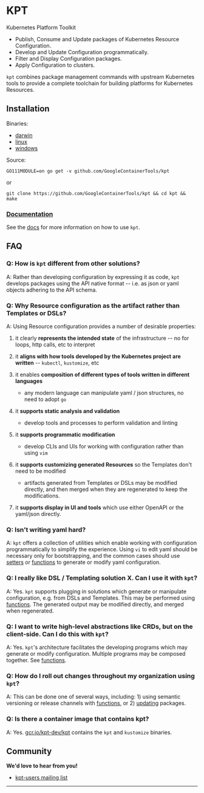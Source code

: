 # KPT

Kubernetes Platform Toolkit

- Publish, Consume and Update packages of Kubernetes Resource Configuration.
- Develop and Update Configuration programmatically.
- Filter and Display Configuration packages.
- Apply Configuration to clusters.

`kpt` combines package management commands with upstream Kubernetes tools to provide a complete
toolchain for building platforms for Kubernetes Resources.

## Installation

Binaries:

- [darwin](https://storage.google.com/kpt-dev/latest/darwin_amd64/kpt)
- [linux](https://storage.google.com/kpt-dev/latest/linux_amd64/kpt)
- [windows](https://storage.google.com/kpt-dev/latest/windows_amd64/kpt.exe)

Source:

    GO111MODULE=on go get -v github.com/GoogleContainerTools/kpt

or

    git clone https://github.com/GoogleContainerTools/kpt && cd kpt && make

### [Documentation](docs/README.md)

See the [docs](docs/README.md) for more information on how to use `kpt`.

## FAQ

### **Q: How is `kpt` different from other solutions?**

A: Rather than developing configuration by expressing it as code, `kpt` develops packages
   using the API native format -- i.e. as json or yaml objects adhering to the API schema.

### **Q: Why Resource configuration as the artifact rather than Templates or DSLs?**  

A: Using Resource configuration provides a number of desirable properties:

  1. it clearly **represents the intended state** of the infrastructure -- no for loops, http calls,
    etc to interpret

  2. it **aligns with how tools developed by the Kubernetes project are written** --
     `kubectl`, `kustomize`, etc

  3. it enables **composition of different types of tools written in different languages**
      * any modern language can manipulate yaml / json structures, no need to adopt `go`

  4. it **supports static analysis and validation**
      * develop tools and processes to perform validation and linting

  5. it **supports programmatic modification**
      * develop CLIs and UIs for working with configuration rather than using `vim`

  6. it **supports customizing generated Resources** so the Templates don't need to be modified
      * artifacts generated from Templates or DSLs may be modified directly, and then merged
        when they are regenerated to keep the modifications.

  7. it **supports display in UI and tools** which use either OpenAPI or the yaml/json directly.

### **Q: Isn't writing yaml hard?**

A: `kpt` offers a collection of utilities which enable working with configuration
   programmatically to simplify the experience.  Using `vi` to edit yaml should be
   necessary only for bootstrapping, and the common cases should use [setters](docs/cfg/set.md)
   or [functions](docs/fn/run.md) to generate or modify yaml configuration.

### **Q: I really like DSL / Templating solution X.  Can I use it with `kpt`?**

A: Yes. `kpt` supports plugging in solutions which generate or manipulate configuration, e.g. from
   DSLs and Templates.  This may be performed using [functions](docs/fn/run.md).  The generated
   output may be modified directly, and merged when regenerated.

### **Q: I want to write high-level abstractions like CRDs, but on the client-side.  Can I do this with `kpt`?**

A: Yes.  `kpt`'s architecture facilitates the developing programs which may generate or modify
   configuration.  Multiple programs may be composed together.  See [functions](docs/fn/run.md).

### **Q: How do I roll out changes throughout my organization using `kpt`?**

A: This can be done one of several ways, including: 1) using semantic versioning or release
   channels with [functions](docs/fn/run.md), or 2) [updating](docs/pkg/update.md) packages.

### **Q: Is there a container image that contains kpt?**

A: Yes. [gcr.io/kpt-dev/kpt](Dockerfile) contains the `kpt` and `kustomize` binaries.

## Community

**We'd love to hear from you!**

* [kpt-users mailing list](https://groups.google.com/forum/#!forum/kpt-users)

---------------------

[demo]: https://storage.googleapis.com/kpt-dev/docs/overview-readme.gif "kpt"
